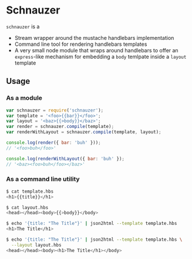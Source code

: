 # Schnauzer

`schnauzer` is a

- Stream wrapper around the mustache handlebars implementation
- Command line tool for rendering handlebars templates
- A very small node module that wraps around handlebars to offer an `express`-like mechanism for embedding a `body` temlpate inside a `layout` template

## Usage

### As a module

``` js
var schnauzer = require('schnauzer');
var template = '<foo>{{bar}}</foo>';
var layout = '<baz>{{>body}}</baz>';
var render = schnauzer.compile(template);
var renderWithLayout = schnauzer.compile(template, layout);

console.log(render({ bar: 'buh' }));
// '<foo>buh</foo>'

console.log(renderWithLayout({ bar: 'buh' });
// '<baz><foo>buh</foo></baz>'
```

### As a command line utility

``` bash
$ cat template.hbs
<h1>{{title}}</h1>

$ cat layout.hbs
<head></head><body>{{>body}}</body>

$ echo '{title: "The Title"}' | json2html --template template.hbs
<h1>The Title</h1>

$ echo '{title: "The Title"}' | json2html --template template.hbs \
  --layout layout.hbs
<head></head><body><h1>The Title</h1></body> 
```

